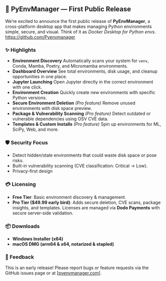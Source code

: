 ## 🚀 PyEnvManager — First Public Release

We’re excited to announce the first public release of **PyEnvManager**, a cross-platform desktop app that makes managing Python environments simple, secure, and visual. Think of it as *Docker Desktop for Python envs*.
https://github.com/Pyenvmanager

### ✨ Highlights

* **Environment Discovery**
  Automatically scans your system for `venv`, Conda, Mamba, Poetry, and Micromamba environments.
* **Dashboard Overview**
  See total environments, disk usage, and cleanup opportunities in one place.
* **Jupyter Launching**
  Open Jupyter directly in the correct environment with one click.
* **Environment Creation**
  Quickly create new environments with specific Python versions.
* **Secure Environment Deletion** *(Pro feature)*
  Remove unused environments with disk space preview.
* **Package & Vulnerability Scanning** *(Pro feature)*
  Detect outdated or vulnerable dependencies using OSV CVE data.
* **Templates & Custom Installs** *(Pro feature)*
  Spin up environments for ML, SciPy, Web, and more.

### 🛡️ Security Focus

* Detect hidden/stale environments that could waste disk space or pose risks.
* Built-in vulnerability scanning (CVE classification: Critical → Low).
* Privacy-first design

### 💳 Licensing

* **Free Tier**: Basic environment discovery & management.
* **Pro Tier (\$49.99 early bird)**: Adds secure deletion, CVE scans, package insights, and templates.
  Licenses are managed via **Dodo Payments** with secure server-side validation.

### 📦 Downloads

* **Windows Installer (x64)**
* **macOS DMG (arm64 & x64, notarized & stapled)**

### 🐛 Feedback

This is an early release! Please report bugs or feature requests via the GitHub issues page or at [[pyenvmanager.com](https://pyenvmanager.com/)].


